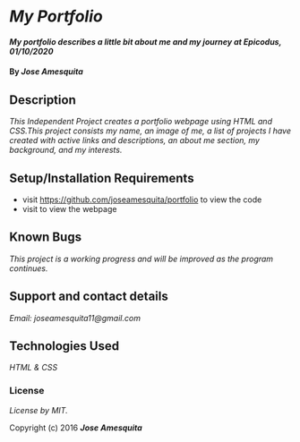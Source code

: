 # _My Portfolio_

#### _My portfolio describes a little bit about me and my journey at Epicodus, 01/10/2020_

#### By _**Jose Amesquita**_

## Description

_This Independent Project creates a portfolio webpage using HTML and CSS.This project consists my name, an image of me, a list of projects I have created with active links and descriptions, an about me section, my background, and my interests._

## Setup/Installation Requirements

* visit https://github.com/joseamesquita/portfolio to view the code 
* visit to view the webpage

## Known Bugs

_This project is a working progress and will be improved as the program continues._

## Support and contact details

_Email: joseamesquita11@gmail.com_

## Technologies Used

_HTML & CSS_

### License

*License by MIT.*

Copyright (c) 2016 **_Jose Amesquita_**